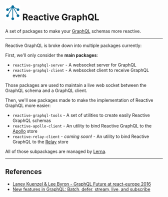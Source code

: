 # <img alt="Reactive GraphQL Logo" src="./logo/apple-touch-icon.png" width="48px" /> Reactive GraphQL

A set of packages to make your [GraphQL](http://graphql.org/) schemas more
reactive.

---

Reactive GraphQL is broke down into multiple packages currently:

First, we'll only consider the **main packages**:

- `reactive-graphql-server` - A websocket server for GraphQL
- `reactive-graphql-client` - A websocket client to receive GraphQL events

Those packages are used to maintain a live web socket between the GraphQL
schema and a GraphQL client.

Then, we'll see packages made to make the implementation of Reactive GraphQL
more easier:

- `reactive-graphql-tools` - A set of utilities to create easily Reactive
  GraphQL schemas
- `reactive-apollo-client` - An utility to bind Reactive GraphQL to the
  [Apollo](http://www.apollostack.com/) store
- `reactive-relay-client` - _coming soon!_ - An utility to bind Reactive GraphQL
  to the [Relay](https://facebook.github.io/relay/) store

All of those subpackages are managed by [Lerna](https://lernajs.io/).

---

## References

- [Laney Kuenzel & Lee Byron - GraphQL Future at react-europe 2016](
https://www.youtube.com/watch?v=ViXL0YQnioU)
- [New features in GraphQL: Batch, defer, stream, live, and subscribe](
https://medium.com/apollo-stack/new-features-in-graphql-batch-defer-stream-live-and-subscribe-7585d0c28b07#.ibj4lubdn)
